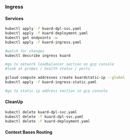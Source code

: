### Ingress
#### Services
```bash
kubectl apply -f kuard-dpl-svc.yaml
kubectl apply -f kuard-deployment.yaml
kubectl get endpoints -w
kubectl apply -f kuard-ingress.yaml

#watch for changes
kubectl describe ingress kuard

#go to network loadbalancer section on gcp console
#look at probes / health status / ports

gcloud compute addresses create kuardstatic-ip --global
kubectl apply -f kuard-ingress-static.yaml

#go to static ip address section in gcp console
```
#### CleanUp
```bash
kubectl delete kuard-dpl-svc.yaml
kubectl delete -f kuard-dpl-svc.yaml
kubectl delete -f kuard-deployment.yaml
```

#### Context Bases Routing
```bash

```






